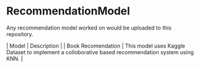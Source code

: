 # RecommendationModel

Any recommendation model worked on would be uploaded to this repository.


| Model | Description |
| Book Recomendation | This model uses Kaggle Dataset to implement a colloborative based recommendation system using KNN. |
